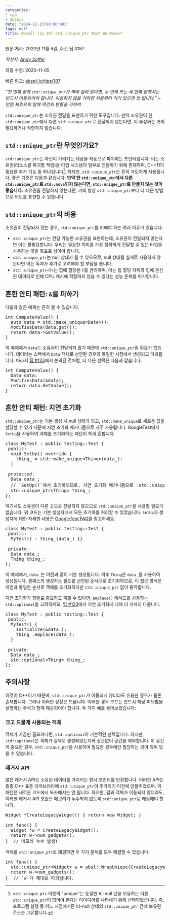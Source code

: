 ```yaml
---
categories:
- cpp
- abseil
date: "2024-12-15T00:00:00Z"
tags: null
title: Abseil Tip 187 std::unique_ptr Must Be Moved"
---
```



원문 게시: 2020년 11월 5일, 주간 팁 #187

*작성자: [Andy Soffer](mailto:asoffer@google.com)*

최종 수정: 2020-11-05

빠른 링크: [abseil.io/tips/187](https://abseil.io/tips/187)

*“첫 번째 장에 `std::unique_ptr`가 벽에 걸려 있다면, 두 번째 또는 세 번째 장에서는 반드시 이동되어야 합니다. 이동하지 않을 거라면 처음부터 거기 있으면 안 됩니다.” ~ 안톤 체호프의 말에 약간의 변형을 가하여*

`std::unique_ptr`는 소유권 전달을 표현하기 위한 도구입니다. 만약 소유권이 한 `std::unique_ptr`에서 다른 `std::unique_ptr`로 전달되지 않는다면, 이 추상화는 거의 필요하거나 적합하지 않습니다.

## <code>std::unique_ptr</code>란 무엇인가요?

`std::unique_ptr`는 자신이 가리키는 대상을 자동으로 파괴하는 포인터입니다. 이는 소유권(리소스를 파괴할 책임)을 타입 시스템의 일부로 전달하기 위해 존재하며, C++11의 중요한 추가 기능 중 하나입니다[^unique]. 하지만, `std::unique_ptr`는 흔히 과도하게 사용됩니다. 좋은 기준은 다음과 같습니다: **만약 한 `std::unique_ptr`에서 다른 `std::unique_ptr`로 `std::move`되지 않는다면, `std::unique_ptr`로 만들지 않는 것이 좋습니다.** 소유권을 전달하지 않는다면, 거의 항상 `std::unique_ptr`보다 더 나은 방법으로 의도를 표현할 수 있습니다.

## <code>std::unique_ptr</code>의 비용

소유권이 전달되지 않는 경우, `std::unique_ptr`를 피해야 하는 여러 이유가 있습니다:

- `std::unique_ptr`는 전달 가능한 소유권을 표현하는데, 소유권이 전달되지 않는다면 이는 불필요합니다. 우리는 필요한 의미를 가장 정확하게 전달할 수 있는 타입을 사용하는 것을 목표로 삼아야 합니다.
- `std::unique_ptr`는 null 상태가 될 수 있으므로, null 상태를 실제로 사용하지 않는다면 이는 독자가 추가로 고려해야 할 부담을 줍니다.
- `std::unique_ptr<T>`는 힙에 할당된 `T`를 관리하며, 이는 힙 할당 자체와 힙에 분산된 데이터로 인해 CPU 캐시에 적합하지 않을 수 있다는 성능 문제를 야기합니다.

## 흔한 안티 패턴: <code>&</code>를 피하기

다음과 같은 예제는 흔히 볼 수 있습니다.

<pre class="prettyprint lang-cpp bad-code">
int ComputeValue() {
  auto data = std::make_unique&lt;Data&gt;();
  ModifiesData(data.get());
  return data-&gt;GetValue();
}
</pre>

이 예제에서 `data`는 소유권이 전달되지 않기 때문에 `std::unique_ptr`일 필요가 없습니다. 데이터는 스택에서 `Data` 객체로 선언된 경우와 동일한 시점에서 생성되고 파괴됩니다. 따라서 [팁 #123](/tips/123)에서 논의된 것처럼, 더 나은 선택은 다음과 같습니다:

<pre class="prettyprint lang-cpp code">
int ComputeValue() {
  Data data;
  ModifiesData(&data);
  return data.GetValue();
}
</pre>

## 흔한 안티 패턴: 지연 초기화

`std::unique_ptr`는 기본 생성 시 null 상태가 되고, `std::make_unique`로 새로운 값을 할당할 수 있기 때문에 지연 초기화 메커니즘으로 자주 사용됩니다. GoogleTest에서 `SetUp`을 사용하여 객체를 초기화하는 패턴이 특히 흔합니다.

<pre class="prettyprint lang-cpp bad-code">
class MyTest : public testing::Test {
 public:
  void SetUp() override {
    thing_ = std::make_unique&lt;Thing&gt;(data_);
  }

 protected:
  Data data_;
  // `SetUp()`에서 초기화되므로, 지연 초기화 메커니즘으로 `std::unique_ptr`을 사용.
  std::unique_ptr&lt;Thing&gt; thing_;
};
</pre>

여기서도 소유권이 다른 곳으로 전달되지 않으므로 `std::unique_ptr`을 사용할 필요가 없습니다. 위 코드는 기본 생성자에서 모든 초기화를 처리할 수 있었습니다. `SetUp`과 생성자에 대한 자세한 내용은 [GoogleTest FAQ](https://github.com/google/googletest/blob/master/docs/faq.md#CtorVsSetUp)를 참고하세요.

<pre class="prettyprint lang-cpp code">
class MyTest : public testing::Test {
 public:
  MyTest() : thing_(data_) {}

 private:
  Data data_;
  Thing thing_;
};
</pre>

이 예제에서, `data_`는 이전과 같이 기본 생성됩니다. 이후 `Thing`은 `data_`를 사용하여 생성됩니다. 클래스의 생성자는 필드를 선언된 순서대로 초기화하므로, 이 접근 방식은 이전과 동일한 순서로 객체를 초기화하지만 `std::unique_ptr` 없이 동작합니다.

지연 초기화가 정말로 중요하고 피할 수 없다면, `emplace()` 메서드를 사용하는 `std::optional`을 고려하세요. [팁 #123](/tips/123)에서 지연 초기화에 대해 더 자세히 다룹니다.

<pre class="prettyprint lang-cpp code">
class MyTest : public testing::Test {
 public:
  MyTest() {
    Initialize(&data_);
    thing_.emplace(data_);
  }

 private:
  Data data_;
  std::optional&lt;Thing&gt; thing_;
};
</pre>

## 주의사항

이것이 C++이기 때문에, `std::unique_ptr`가 이동되지 않더라도 유용한 경우가 물론 존재합니다. 그러나 이러한 상황은 드뭅니다. 이러한 경우 코드는 반드시 해당 미묘함을 설명하는 주석과 함께 제공되어야 합니다. 두 가지 예를 들어보겠습니다:

### 크고 드물게 사용되는 객체

객체가 가끔만 필요하다면, `std::optional`이 기본적인 선택입니다. 하지만, `std::optional`은 객체가 실제로 생성되었는지와 상관없이 공간을 예약합니다. 이 공간이 중요한 경우, `std::unique_ptr`을 사용하여 필요한 경우에만 할당하는 것이 의미 있을 수 있습니다.

### 레거시 API

많은 레거시 API는 소유된 데이터를 가리키는 원시 포인터를 반환합니다. 이러한 API는 종종 C++ 표준 라이브러리에 `std::unique_ptr`이 추가되기 이전에 만들어졌으며, 이 패턴은 새로운 코드에서 복사해서는 안 됩니다. 하지만, 결과 객체가 이동되지 않더라도, 이러한 레거시 API 호출은 메모리가 누수되지 않도록 `std::unique_ptr`로 래핑해야 합니다.

<pre class="prettyprint lang-cpp bad-code">
Widget *CreateLegacyWidget() { return new Widget; }

int func() {
  Widget *w = CreateLegacyWidget();
  return w-&gt;num_gadgets();
}  // 메모리 누수 발생!
</pre>

객체를 `std::unique_ptr`로 래핑하면 두 가지 문제를 모두 해결할 수 있습니다:

<pre class="prettyprint lang-cpp code">
int func() {
  std::unique_ptr&lt;Widget&gt; w = absl::WrapUnique(CreateLegacyWidget());
  return w-&gt;num_gadgets();
}  // `w`가 제대로 파괴됩니다.
</pre>

[^unique]: `std::unique_ptr` 이름의 "unique"는 동일한 비-null 값을 보유하는 다른 `std::unique_ptr`이 없어야 한다는 아이디어를 나타내기 위해 선택되었습니다. 즉, 프로그램 실행 중 어느 시점에서든 비-null 상태의 `std::unique_ptr` 간에 보유된 주소는 고유합니다.